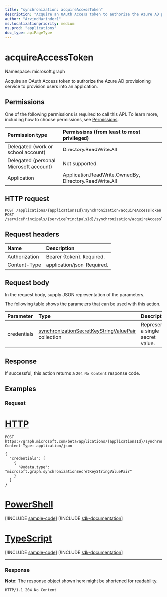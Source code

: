 ```yaml
---
title: "synchronization: acquireAccessToken"
description: "Acquire an OAuth Access token to authorize the Azure AD provisioning service to provision users into an application"
author: "ArvindHarinder1"
ms.localizationpriority: medium
ms.prod: "applications"
doc_type: apiPageType
---
```


# acquireAccessToken
Namespace: microsoft.graph

Acquire an OAuth Access token to authorize the Azure AD provisioning service to provision users into an application.

## Permissions
One of the following permissions is required to call this API. To learn more, including how to choose permissions, see [Permissions](/graph/permissions-reference).

|Permission type|Permissions (from least to most privileged)|
|:---|:---|
|Delegated (work or school account)|Directory.ReadWrite.All|
|Delegated (personal Microsoft account)|Not supported.|
|Application|Application.ReadWrite.OwnedBy, Directory.ReadWrite.All|

## HTTP request

<!-- {
  "blockType": "ignored"
}
-->
``` http
POST /applications/{applicationsId}/synchronization/acquireAccessToken
POST /servicePrincipals/{servicePrincipalsId}/synchronization/acquireAccessToken
```

## Request headers
|Name|Description|
|:---|:---|
|Authorization|Bearer {token}. Required.|
|Content-Type|application/json. Required.|

## Request body
In the request body, supply JSON representation of the parameters.

The following table shows the parameters that can be used with this action.

|Parameter|Type|Description|
|:---|:---|:---|
|credentials|[synchronizationSecretKeyStringValuePair](../resources/synchronization-synchronizationsecretkeystringvaluepair.md) collection|Represents a single secret value.|



## Response

If successful, this action returns a `204 No Content` response code.

## Examples

### Request

# [HTTP](#tab/http)
<!-- {
  "blockType": "request",
  "name": "synchronization_acquireaccesstoken"
}
-->
``` http
POST https://graph.microsoft.com/beta/applications/{applicationsId}/synchronization/acquireAccessToken
Content-Type: application/json

{
  "credentials": [
    {
      "@odata.type": "microsoft.graph.synchronizationSecretKeyStringValuePair"
    }
  ]
}
```

# [PowerShell](#tab/powershell)
[!INCLUDE [sample-code](../includes/snippets/powershell/synchronization-acquireaccesstoken-powershell-snippets.md)]
[!INCLUDE [sdk-documentation](../includes/snippets/snippets-sdk-documentation-link.md)]

# [TypeScript](#tab/typescript)
[!INCLUDE [sample-code](../includes/snippets/typescript/synchronization-acquireaccesstoken-typescript-snippets.md)]
[!INCLUDE [sdk-documentation](../includes/snippets/snippets-sdk-documentation-link.md)]

---



### Response
**Note:** The response object shown here might be shortened for readability.
<!-- {
  "blockType": "response",
  "truncated": true
}
-->
``` http
HTTP/1.1 204 No Content
```


